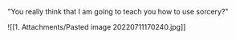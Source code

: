 "You really think that I am going to teach you how to use sorcery?"

![[1. Attachments/Pasted image 20220711170240.jpg]]